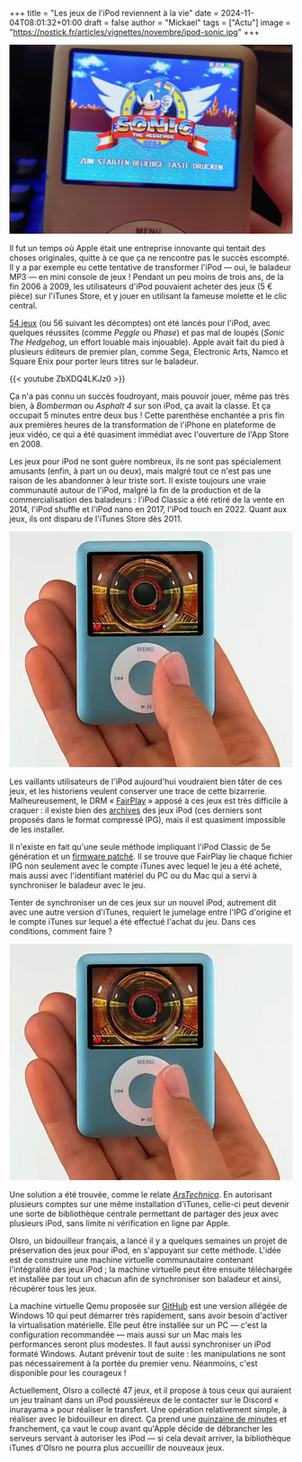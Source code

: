 +++
title = "Les jeux de l'iPod reviennent à la vie"
date = 2024-11-04T08:01:32+01:00
draft = false
author = "Mickael"
tags = ["Actu"]
image = "https://nostick.fr/articles/vignettes/novembre/ipod-sonic.jpg"
+++

![Sonic](ipod-sonic.jpg "© DonOfCrumb")

Il fut un temps où Apple était une entreprise innovante qui tentait des choses originales, quitte à ce que ça ne rencontre pas le succès escompté. Il y a par exemple eu cette tentative de transformer l'iPod — oui, le baladeur MP3 — en mini console de jeux ! Pendant un peu moins de trois ans, de la fin 2006 à 2009, les utilisateurs d'iPod pouvaient acheter des jeux (5 € pièce) sur l'iTunes Store, et y jouer en utilisant la fameuse molette et le clic central.

[54 jeux](https://en.wikipedia.org/wiki/IPod_game) (ou 56 suivant les décomptes) ont été lancés pour l'iPod, avec quelques réussites (comme *Peggle* ou *Phase*) et pas mal de loupés (*Sonic The Hedgehog*, un effort louable mais injouable). Apple avait fait du pied à plusieurs éditeurs de premier plan, comme Sega, Electronic Arts, Namco et Square Enix pour porter leurs titres sur le baladeur.

{{< youtube ZbXDQ4LKJz0 >}} 

Ça n'a pas connu un succès foudroyant, mais pouvoir jouer, même pas très bien, à *Bomberman* ou *Asphalt 4* sur son iPod, ça avait la classe. Et ça occupait 5 minutes entre deux bus ! Cette parenthèse enchantée a pris fin aux premières heures de la transformation de l'iPhone en plateforme de jeux vidéo, ce qui a été quasiment immédiat avec l'ouverture de l'App Store en 2008.

Les jeux pour iPod ne sont guère nombreux, ils ne sont pas spécialement amusants (enfin, à part un ou deux), mais malgré tout ce n'est pas une raison de les abandonner à leur triste sort. Il existe toujours une vraie communauté autour de l'iPod, malgré la fin de la production et de la commercialisation des baladeurs : l'iPod Classic a été retiré de la vente en 2014, l'iPod shuffle et l'iPod nano en 2017, l'iPod touch en 2022. Quant aux jeux, ils ont disparu de l'iTunes Store dès 2011.

![Vortex](vortex-ipod.jpg "Le jeu Vortex. Il fallait de sacrés bons yeux à l'époque.")

Les vaillants utilisateurs de l'iPod aujourd'hui voudraient bien tâter de ces jeux, et les historiens veulent conserver une trace de cette bizarrerie. Malheureusement, le DRM « [FairPlay](https://en.wikipedia.org/wiki/FairPlay) » apposé à ces jeux est très difficile à craquer : il existe bien des [archives](https://archive.org/details/ipod-click-wheel-games-archive) des jeux iPod (ces derniers sont proposés dans le format compressé IPG), mais il est quasiment impossible de les installer. 

Il n'existe en fait qu'une seule méthode impliquant l'iPod Classic de 5e génération et un [firmware patché](https://www.reddit.com/r/ipod/comments/r39967/guide_how_to_install_extra_clickwheel_games_onto/?utm_source=share&utm_medium=ios_app&utm_name=iossmf). Il se trouve que FairPlay lie chaque fichier IPG non seulement avec le compte iTunes avec lequel le jeu a été acheté, mais aussi avec l'identifiant matériel du PC ou du Mac qui a servi à synchroniser le baladeur avec le jeu.

Tenter de synchroniser un de ces jeux sur un nouvel iPod, autrement dit avec une autre version d'iTunes, requiert le jumelage entre l'IPG d'origine et le compte iTunes sur lequel a été effectué l'achat du jeu. Dans ces conditions, comment faire ?

![Jeux iPod](vortex-ipod.jpg "Quelques uns des jeux pour iPod vendus sur l'iTunes Store.")

Une solution a été trouvée, comme le relate *[ArsTechnica](https://arstechnica.com/gaming/2024/11/ipod-fans-evade-apples-drm-to-preserve-54-lost-clickwheel-era-games/#gsc.tab=0)*. En autorisant plusieurs comptes sur une même installation d'iTunes, celle-ci peut devenir une sorte de bibliothèque centrale permettant de partager des jeux avec plusieurs iPod, sans limite ni vérification en ligne par Apple. 

Olsro, un bidouilleur français, a lancé il y a quelques semaines un projet de préservation des jeux pour iPod, en s'appuyant sur cette méthode. L'idée est de construire une machine virtuelle communautaire contenant l'intégralité des jeux iPod ; la machine virtuelle peut être ensuite téléchargée et installée par tout un chacun afin de synchroniser son baladeur et ainsi, récupérer tous les jeux.

La machine virtuelle Qemu proposée sur [GitHub](https://github.com/Olsro/ipodclickwheelgamespreservationproject) est une version allégée de Windows 10 qui peut démarrer très rapidement, sans avoir besoin d'activer la virtualisation matérielle. Elle peut être installée sur un PC — c'est la configuration recommandée — mais aussi sur un Mac mais les performances seront plus modestes. Il faut aussi synchroniser un iPod formaté Windows. Autant prévenir tout de suite : les manipulations ne sont pas nécessairement à la portée du premier venu. Néanmoins, c'est disponible pour les courageux !

Actuellement, Olsro a collecté 47 jeux, et il propose à tous ceux qui auraient un jeu traînant dans un iPod poussiéreux de le contacter sur le Discord « inurayama » pour réaliser le transfert. Une opération relativement simple, à réaliser avec le bidouilleur en direct. Ça prend une [quinzaine de minutes](https://old.reddit.com/r/ipod/comments/1fydso6/preservation_of_ipod_clickwheel_games_read_this/) et franchement, ça vaut le coup avant qu'Apple décide de débrancher les serveurs servant à autoriser les iPod — si cela devait arriver, la bibliothèque iTunes d'Olsro ne pourra plus accueillir de nouveaux jeux. 
